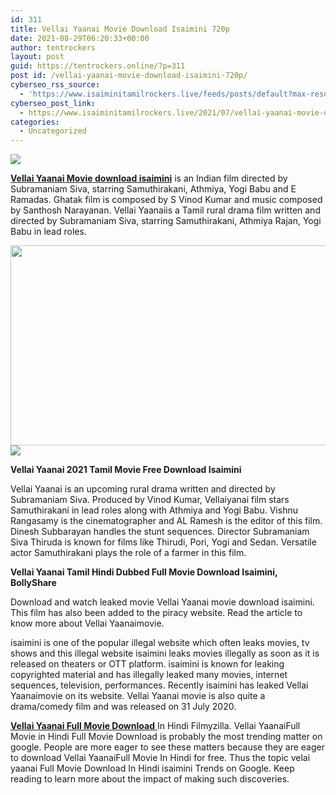 ```yaml
---
id: 311
title: Vellai Yaanai Movie Download Isaimini 720p
date: 2021-08-29T06:20:33+00:00
author: tentrockers
layout: post
guid: https://tentrockers.online/?p=311
post id: /vellai-yaanai-movie-download-isaimini-720p/
cyberseo_rss_source:
  - 'https://www.isaiminitamilrockers.live/feeds/posts/default?max-results=150&start-index=1'
cyberseo_post_link:
  - https://www.isaiminitamilrockers.live/2021/07/vellai-yaanai-movie-download-isaimini.html
categories:
  - Uncategorized
---
```

<div class="media_block">
  <img src="https://1.bp.blogspot.com/-fyDR2Ii7vfY/YOsLjSd_z9I/AAAAAAAABBg/6kmXD3NqxIMtrPm1EOwSB5ao5_LFIbJiQCLcBGAsYHQ/s72-w579-h320-c/vellai-600x600.png" class="media_thumbnail" />
</div>

<meta content="Vellai Yaanai Movie download isaimini is an Indian film directed by Subramaniam Siva, starring Samuthirakani, Athmiya, Yogi Babu and E Rama..." name="twitter:description" />

  


<center>
</center>

**[Vellai Yaanai Movie download isaimini](https://www.tamilrockers.co.nz/vellai-yaanai-movie-download-isaimini/)** is an Indian film directed by Subramaniam Siva, starring Samuthirakani, Athmiya, Yogi Babu and E Ramadas. Ghatak film is composed by S Vinod Kumar and music composed by Santhosh Narayanan. Vellai Yaanaiis a Tamil rural drama film written and directed by Subramaniam Siva, starring Samuthirakani, Athmiya Rajan, Yogi Babu in lead roles.

<div class="separator">
  <a href="https://1.bp.blogspot.com/-fyDR2Ii7vfY/YOsLjSd_z9I/AAAAAAAABBg/6kmXD3NqxIMtrPm1EOwSB5ao5_LFIbJiQCLcBGAsYHQ/s600/vellai-600x600.png" imageanchor="1"><img loading="lazy" border="0" data-original-height="600" data-original-width="600" height="320" src="https://1.bp.blogspot.com/-fyDR2Ii7vfY/YOsLjSd_z9I/AAAAAAAABBg/6kmXD3NqxIMtrPm1EOwSB5ao5_LFIbJiQCLcBGAsYHQ/w579-h320/vellai-600x600.png" width="579" /></a>
</div>



<div class="separator">
  <a href="https://www.tamilrockers.co.nz/vellai-yaanai-movie-download-isaimini/" imageanchor="1"><img border="0" data-original-height="250" data-original-width="300" src="https://1.bp.blogspot.com/-nfbzYVobUik/YMlpOerzdgI/AAAAAAAAA3Y/aAupsOUs_WMY6Lv7R1OtZhI6OqaRh-YAwCPcBGAYYCw/s0/e854879156f0849f3d27a89db88ed039.png" /></a>
</div>

**Vellai Yaanai 2021 Tamil Movie Free Download Isaimini**

Vellai Yaanai is an upcoming rural drama written and directed by Subramaniam Siva. Produced by Vinod Kumar, Vellaiyanai film stars Samuthirakani in lead roles along with Athmiya and Yogi Babu. Vishnu Rangasamy is the cinematographer and AL Ramesh is the editor of this film. Dinesh Subbarayan handles the stunt sequences. Director Subramaniam Siva Thiruda is known for films like Thirudi, Pori, Yogi and Sedan. Versatile actor Samuthirakani plays the role of a farmer in this film.

**Vellai Yaanai Tamil Hindi Dubbed Full Movie Download Isaimini, BollyShare**

<div class="wp-block-image">
  <p>
    Download and watch leaked movie Vellai Yaanai movie download isaimini. This film has also been added to the piracy website. Read the article to know more about Vellai Yaanaimovie.
  </p>
  
  <p>
    isaimini is one of the popular illegal website which often leaks movies, tv shows and this illegal website isaimini leaks movies illegally as soon as it is released on theaters or OTT platform. isaimini is known for leaking copyrighted material and has illegally leaked many movies, internet sequences, television, performances. Recently isaimini has leaked Vellai Yaanaimovie on its website. Vellai Yaanai movie is also quite a drama/comedy film and was released on 31 July 2020.
  </p>
  
  <p>
    <a href="https://www.tamilrockers.co.nz/vellai-yaanai-full-movie-download-tamilrockers/"><strong>Vellai Yaanai Full Movie Download</strong>&nbsp;</a>In Hindi Filmyzilla. Vellai YaanaiFull Movie in Hindi Full Movie Download is probably the most trending matter on google. People are more eager to see these matters because they are eager to download Vellai YaanaiFull Movie In Hindi for free. Thus the topic velai yaanai Full Movie Download In Hindi isaimini Trends on Google. Keep reading to learn more about the impact of making such discoveries.
  </p>
</div>

<center>
</center>